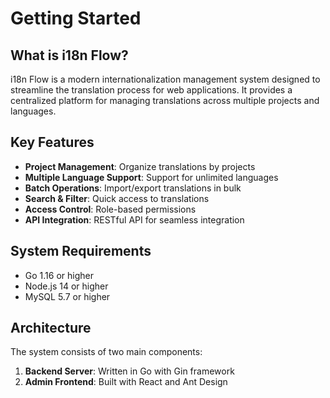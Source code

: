 # Getting Started

## What is i18n Flow?

i18n Flow is a modern internationalization management system designed to streamline the translation process for web applications. It provides a centralized platform for managing translations across multiple projects and languages.

## Key Features

- **Project Management**: Organize translations by projects
- **Multiple Language Support**: Support for unlimited languages
- **Batch Operations**: Import/export translations in bulk
- **Search & Filter**: Quick access to translations
- **Access Control**: Role-based permissions
- **API Integration**: RESTful API for seamless integration

## System Requirements

- Go 1.16 or higher
- Node.js 14 or higher
- MySQL 5.7 or higher

## Architecture

The system consists of two main components:

1. **Backend Server**: Written in Go with Gin framework
2. **Admin Frontend**: Built with React and Ant Design
